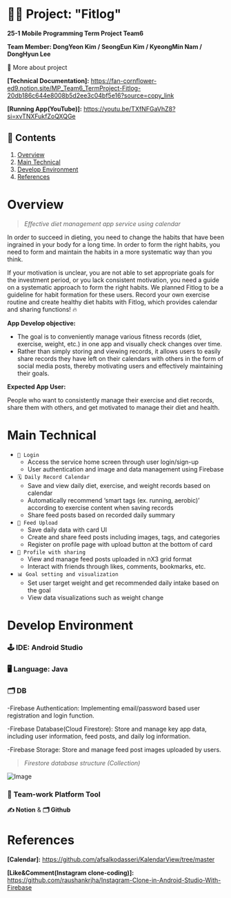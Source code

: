 # **💪🔥 Project: "Fitlog"**

**25-1 Mobile Programming Term Project Team6**

**Team Member: DongYeon Kim / SeongEun Kim / KyeongMin Nam / DongHyun Lee**

📝 More about project

**[Technical Documentation]:** https://fan-cornflower-ed9.notion.site/MP_Team6_TermProject-Fitlog-20db186c644e8008b5d2ee3c04bf5e16?source=copy_link

**[Running App(YouTube)]:** https://youtu.be/TXfNFGaVhZ8?si=xvTNXFukfZoQXQGe

## **📜 Contents**

1. [Overview](#Overview)
2. [Main Technical](#Main-Technical)
3. [Develop Environment](#Develop-Environment)
4. [References](#References)

# **Overview**

> _Effective diet management app service using calendar_

In order to succeed in dieting, you need to change the habits that have been ingrained in your body for a long time. In order to form the right habits, you need to form and maintain the habits in a more systematic way than you think.

If your motivation is unclear, you are not able to set appropriate goals for the investment period, or you lack consistent motivation, you need a guide on a systematic approach to form the right habits. We planned Fitlog to be a guideline for habit formation for these users. Record your own exercise routine and create healthy diet habits with Fitlog, which provides calendar and sharing functions! 🔥

**App Develop objective:**

- The goal is to conveniently manage various fitness records (diet, exercise, weight, etc.) in one app and visually check changes over time.
- Rather than simply storing and viewing records, it allows users to easily share records they have left on their calendars with others in the form of social media posts, thereby motivating users and effectively maintaining their goals.

**Expected App User:**

People who want to consistently manage their exercise and diet records, share them with others, and get motivated to manage their diet and health.

# **Main Technical**

- `🔐 Login`
  - Access the service home screen through user login/sign-up
  - User authentication and image and data management using Firebase
- `🗓️ Daily Record Calendar`
  - Save and view daily diet, exercise, and weight records based on calendar
  - Automatically recommend ‘smart tags (ex. running, aerobic)’ according to exercise content when saving records
  - Share feed posts based on recorded daily summary
- `📒 Feed Upload`
  - Save daily data with card UI
  - Create and share feed posts including images, tags, and categories
  - Register on profile page with upload button at the bottom of card
- `👥 Profile with sharing`
  - View and manage feed posts uploaded in nX3 grid format
  - Interact with friends through likes, comments, bookmarks, etc.
- `📊 Goal setting and visualization`
  - Set user target weight and get recommended daily intake based on the goal
  - View data visualizations such as weight change

# **Develop Environment**

### 🕹️ IDE: Android Studio

### 🖥️ Language: Java

### 🗂️ DB

-Firebase Authentication: Implementing email/password based user registration and login function.

-Firebase Database(Cloud Firestore): Store and manage key app data, including user information, feed posts, and daily log information.

-Firebase Storage: Store and manage feed post images uploaded by users.

> _Firestore database structure (Collection)_

![Image](https://github.com/user-attachments/assets/9cc81eed-91b9-4cfa-9e5f-5792fc247ae1)

### **🤝 Team-work Platform Tool**

**✍️ Notion** & **🗂️ Github**

# **References**

**[Calendar]:** https://github.com/afsalkodasseri/KalendarView/tree/master

**[Like&Comment(Instagram clone-coding)]:** https://github.com/raushankrjha/Instagram-Clone-in-Android-Studio-With-Firebase
